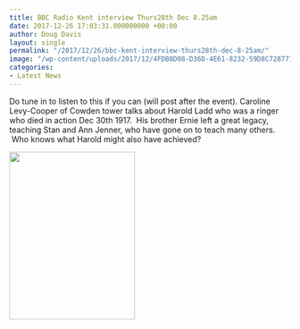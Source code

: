 ```yaml
---
title: BBC Radio Kent interview Thurs28th Dec 8.25am
date: 2017-12-26 17:03:31.000000000 +00:00
author: Doug Davis
layout: single
permalink: "/2017/12/26/bbc-kent-interview-thurs28th-dec-8-25am/"
image: "/wp-content/uploads/2017/12/4FDB8D08-D36D-4E61-8232-59D8C728771E.jpeg"
categories:
- Latest News
---
```

Do tune in to listen to this if you can (will post after the event). Caroline Levy-Cooper of Cowden tower talks about Harold Ladd who was a ringer who died in action Dec 30th 1917.  His brother Ernie left a great legacy, teaching Stan and Ann Jenner, who have gone on to teach many others.  Who knows what Harold might also have achieved?

<img loading="lazy" class="alignnone size-medium wp-image-12032" src="https://cccbr.org.uk/wp-content/uploads/2017/12/7E0F8ACE-03B0-4CBC-88E1-04C70E0CCC21-e1514307755819-225x300.jpeg" alt="" width="225" height="300" srcset="https://cccbr.org.uk/wp-content/uploads/2017/12/7E0F8ACE-03B0-4CBC-88E1-04C70E0CCC21-e1514307755819-225x300.jpeg 225w, https://cccbr.org.uk/wp-content/uploads/2017/12/7E0F8ACE-03B0-4CBC-88E1-04C70E0CCC21-e1514307755819-768x1024.jpeg 768w, https://cccbr.org.uk/wp-content/uploads/2017/12/7E0F8ACE-03B0-4CBC-88E1-04C70E0CCC21-e1514307755819-300x400.jpeg 300w, https://cccbr.org.uk/wp-content/uploads/2017/12/7E0F8ACE-03B0-4CBC-88E1-04C70E0CCC21-e1514307755819-600x800.jpeg 600w" sizes="(max-width: 225px) 100vw, 225px" />
